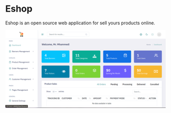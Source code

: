 # Eshop

Eshop is an open source web application for sell yours products online.

<img src="eshop.png"  alt="Laravel Logo">
